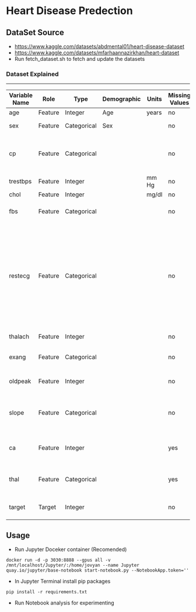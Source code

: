 # Heart Disease Predection

## DataSet Source
- https://www.kaggle.com/datasets/abdmental01/heart-disease-dataset
- https://www.kaggle.com/datasets/mfarhaannazirkhan/heart-dataset
- Run fetch_dataset.sh to fetch and update the datasets

### Dataset Explained
------------------------------------------------------------------------------------
| Variable Name | Role    | Type        | Demographic |  Units | Missing Values | Description |
| --------------| ------- | ----------- | ----------- | ------ | -------------- | ----------- |
| age           | Feature | Integer     | Age         | years  | no             | Age of the patient |
| sex           | Feature | Categorical | Sex         |        | no             | Sex (1 = male; 0 = female) |
| cp            | Feature | Categorical |             |        | no             | Chest pain type (0 = typical angina; 1 = atypical angina; 2 = non-anginal pain; 3 = asymptomatic ) |
| trestbps      | Feature | Integer     |             | mm Hg  | no             | Resting Blood Pressure |
| chol          | Feature | Integer     |             | mg/dl  | no             | Serum Cholestoral |
| fbs           | Feature | Categorical |             |        | no             | Fasting Blood Sugar > 120 mg/dl (1 = true, 0 = false) |
| restecg       | Feature | Categorical |             |        | no             | Resting electrocardiographic results ( 0 = normal; 1 = having ST-T wave abnormality (T wave inversions and/or ST elevation or depression of > 0.05 mV); 2 = showing probable or definite left ventricular hypertrophy by Estes' criteria ) |
| thalach       | Feature | Integer     |             |        | no             | Maximum Heart Rate Achieved |
| exang         | Feature | Categorical |             |        | no             | Exercise Induced Angina  (1 = yes, 0 = no) |
| oldpeak       | Feature | Integer     |             |        | no             | ST Depression Induced by Exercise Relative to Rest |
| slope         | Feature | Categorical |             |        | no             | Slope of the peak exercise ST segment  (0 = upsloping; 1 = flat; 2 = downsloping) |
| ca            | Feature | Integer     |             |        | yes            | Number of Major Vessels (0-3) Colored by Flourosopy |
| thal          | Feature | Categorical |             |        | yes            | Thalassemia (0 = error; 1 = normal; 2 = fixed defect; 3 = reversible defect) |
| target        | Target  | Integer     |             |        | no             | Diagnosis of heart disease (1 = present; 0 = absent) |

## Usage
- Run Jupyter Doceker container (Recomended)
```shell
docker run -d -p 3030:8888 --gpus all -v /mnt/localhost/Jupyter/:/home/jovyan --name Jupyter quay.io/jupyter/base-notebook start-notebook.py --NotebookApp.token=''
```
- In Jupyter Terminal install pip packages
```shell
pip install -r requirements.txt
```
- Run Notebook analysis for experimenting

